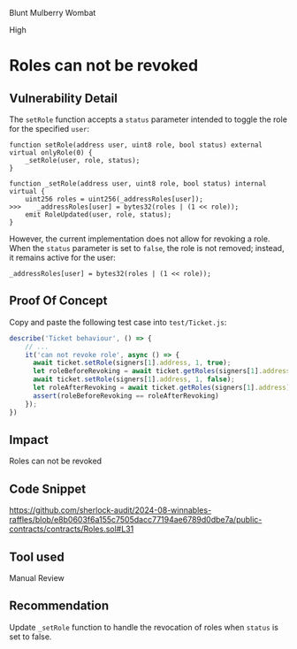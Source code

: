 Blunt Mulberry Wombat

High

# Roles can not be revoked

## Vulnerability Detail
The `setRole` function accepts a `status` parameter intended to toggle the role for the specified `user`:
```solidity
function setRole(address user, uint8 role, bool status) external virtual onlyRole(0) {
    _setRole(user, role, status);
}

function _setRole(address user, uint8 role, bool status) internal virtual {
    uint256 roles = uint256(_addressRoles[user]);
>>>    _addressRoles[user] = bytes32(roles | (1 << role));
    emit RoleUpdated(user, role, status);
}   
```
However, the current implementation does not allow for revoking a role. When the `status` parameter is set to `false`, the role is not removed; instead, it remains active for the user:
```solidity
_addressRoles[user] = bytes32(roles | (1 << role));
```

## Proof Of Concept
Copy and paste the following test case into `test/Ticket.js`:
```js
describe('Ticket behaviour', () => {
    // ...
    it('can not revoke role', async () => {
      await ticket.setRole(signers[1].address, 1, true);
      let roleBeforeRevoking = await ticket.getRoles(signers[1].address);
      await ticket.setRole(signers[1].address, 1, false);
      let roleAfterRevoking = await ticket.getRoles(signers[1].address);
      assert(roleBeforeRevoking == roleAfterRevoking)
    });
})
```
## Impact
Roles can not be revoked
## Code Snippet
https://github.com/sherlock-audit/2024-08-winnables-raffles/blob/e8b0603f6a155c7505dacc77194ae6789d0dbe7a/public-contracts/contracts/Roles.sol#L31

## Tool used

Manual Review

## Recommendation
Update `_setRole` function to handle the revocation of roles when `status` is set to false.